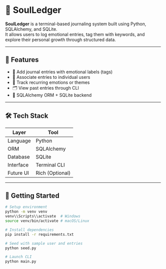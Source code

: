 # 🧠 SoulLedger

**SoulLedger** is a terminal-based journaling system built using Python, SQLAlchemy, and SQLite.  
It allows users to log emotional entries, tag them with keywords, and explore their personal growth through structured data.

---

## 📌 Features

- 📝 Add journal entries with emotional labels (tags)
- 👤 Associate entries to individual users
- 🧠 Track recurring emotions or themes
- 🗂️ View past entries through CLI
- 🧪 SQLAlchemy ORM + SQLite backend

---

## 🛠️ Tech Stack

| Layer       | Tool              |
|-------------|-------------------|
| Language    | Python            |
| ORM         | SQLAlchemy        |
| Database    | SQLite            |
| Interface   | Terminal CLI      |
| Future UI   | Rich (Optional)   |

---

## 🚀 Getting Started

```bash
# Setup environment
python -m venv venv
venv\\Scripts\\activate  # Windows
source venv/bin/activate # macOS/Linux

# Install dependencies
pip install -r requirements.txt

# Seed with sample user and entries
python seed.py

# Launch CLI
python main.py
